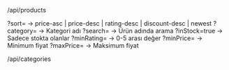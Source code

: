 /api/products

?sort= → price-asc | price-desc | rating-desc | discount-desc | newest
?category= → Kategori adı
?search= → Ürün adında arama
?inStock=true → Sadece stokta olanlar
?minRating= → 0-5 arası değer
?minPrice= → Minimum fiyat
?maxPrice= → Maksimum fiyat


/api/categories
